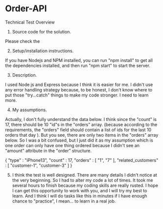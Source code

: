 # Order-API
Technical Test Overview

1. Source code for the solution.

Please check the 

2. Setup/installation instructions.

If you have Nodejs and NPM installed, you can run "npm install" to get all the dependencies installed, and then run "npm start" to start the server.

3. Description.

I used Node js and Express because I think it is easier for me. I didn't use any error handling strategy because, to be honest, I don't know where to put those "try...catch" things to make my code stronger. I need to learn more.

4. My assumptions.

Actually, I don't fully understand the data below. I think since the "count" is 17, there should be 10 "id"s in the "orders" array. (because according to the requirements, the "orders" field should contain a list of ids for the last 10 orders that day ). But you see, there are only two items in the "orders" array below. So I was a bit confused, but I just did it as my assumption which is one order can only have one thing ordered because I didn't see an "amount" attribute in the "order" structure.

{
  "type" : "iPhone13",
  "count" : 17,
    "orders" :
      [
        "1",
        "7"
      ],
    "related_customers" :
      [
        "customer-1",
        "customer-3"
      ]
}

5. I think the test is well designed. There are many details I didn't notice at the very beginning. So I had to alter my code a lot of times. It took me several hours to finish because my coding skills are really rusted. I hope I can get this opportunity to work with you, and I will try my best to learn. And I think I will do tasks like this in minutes if I have enough chance to "practice", I mean... to learn in a real job.
